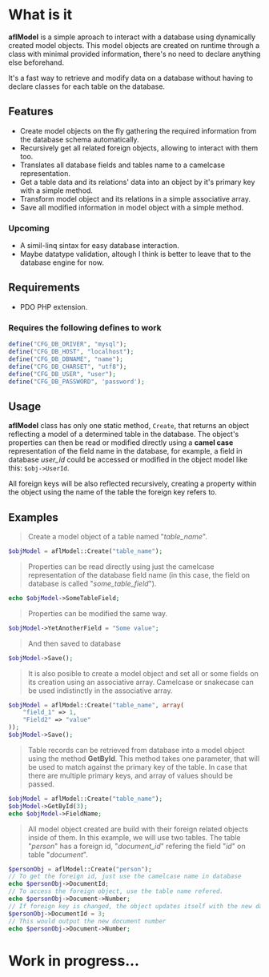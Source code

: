 # What is it

**aflModel** is a simple aproach to interact with a database using dynamically created model objects.
This model objects are created on runtime through a class with minimal provided information, there's no need to declare anything else beforehand.

It's a fast way to retrieve and modify data on a database without having to declare classes for each table on the database.

## Features

* Create model objects on the fly gathering the required information from the database schema automatically.
* Recursively get all related foreign objects, allowing to interact with them too.
* Translates all database fields and tables name to a camelcase representation.
* Get a table data and its relations' data into an object by it's primary key with a simple method.
* Transform model object and its relations in a simple associative array.
* Save all modified information in model object with a simple method.

### Upcoming

* A simil-linq sintax for easy database interaction.
* Maybe datatype validation, altough I think is better to leave that to the database engine for now.

## Requirements

* PDO PHP extension.

### Requires the following defines to work

```php
define("CFG_DB_DRIVER", "mysql");
define("CFG_DB_HOST", "localhost");
define("CFG_DB_DBNAME", "name");
define("CFG_DB_CHARSET", "utf8");
define("CFG_DB_USER", "user");
define("CFG_DB_PASSWORD", 'password');
```

## Usage

**aflModel** class has only one static method, `Create`, that returns an object
reflecting a model of a determined table in the database. The object's properties can then be read or modified directly using a **camel case**
representation of the field name in the database, for example, a field in database *user_id*
could be accessed or modified in the object model like this: `$obj->UserId`.

All foreign keys will be also reflected recursively, creating a property within the object using the name of the table the foreign key refers to.

## Examples

> Create a model object of a table named "_table_name_".

```php
$objModel = aflModel::Create("table_name");
```

> Properties can be read directly using just the camelcase representation of the database field name (in this case, the field on database is called "_some_table_field_").

```php
echo $objModel->SomeTableField;
```

> Properties can be modified the same way.

```php
$objModel->YetAnotherField = "Some value";
```

> And then saved to database

```php
$objModel->Save();
```

> It is also posible to create a model object and set all or some fields on its creation using an associative array. Camelcase or snakecase can be used indistinctly in the associative array.

```php
$objModel = aflModel::Create("table_name", array(
    "field_1" => 1,
    "Field2" => "value"
));
$objModel->Save();
```

> Table records can be retrieved from database into a model object using the method **GetById**. This method takes one parameter, that will be used to match against the primary key of the table. In case that there are multiple primary keys, and array of values should be passed.

```php
$objModel = aflModel::Create("table_name");
$objModel->GetById(3);
echo $objModel->FieldName;
```

> All model object created are build with their foreign related objects inside of them. In this example, we will use two tables. The table "_person_" has a foreign id, "_document_id_" refering the field "_id_" on table "_document_".

```php
$personObj = aflModel::Create("person");
// To get the foreign id, just use the camelcase name in database
echo $personObj->DocumentId;
// To access the foreign object, use the table name refered.
echo $personObj->Document->Number;
// If foreign key is changed, the object updates itself with the new data from database.
$personObj->DocumentId = 3;
// This would output the new document number
echo $personObj->Document->Number;
```

# Work in progress...

